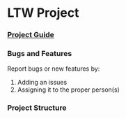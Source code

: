 # LTW Project

### [Project Guide](http://paginas.fe.up.pt/~arestivo/doku/doku.php/classes:years:2014:ltw:project)

### Bugs and Features

Report bugs or new features by:
1. Adding an issues
2. Assigning it to the proper person(s)

### Project Structure

